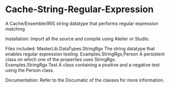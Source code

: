 # Cache-String-Regular-Expression
A Cache/Ensemble/IRIS string datatype that performs regular expression matching

Installation:
Import all the source and compile using Atelier or Studio.

Files included:
MasterLib.DataTypes.StringRgx		The string datatype that enables regular expression testing.
Examples.StringRgx,Person			A persistent class on which one of the properties uses StringRgx.
Examples.StringRgx.Test					A class containing a positive and a negative test using the Person class.

Documentation:
Refer to the Documatic of the classes for more information.
